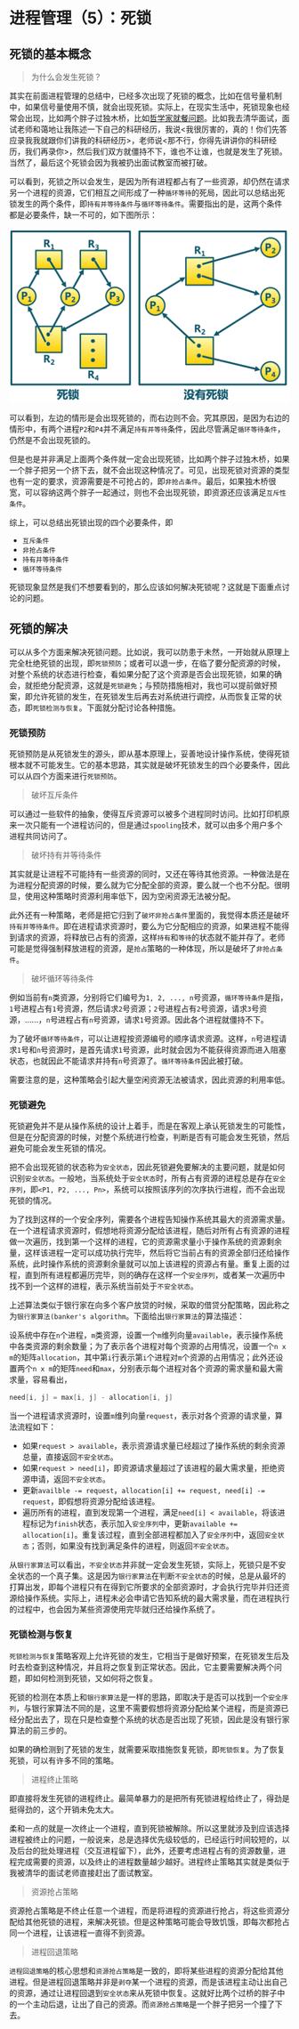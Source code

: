 进程管理（5）：死锁
=================

## 死锁的基本概念

> 为什么会发生死锁？

其实在前面进程管理的总结中，已经多次出现了死锁的概念，比如在信号量机制中，如果信号量使用不慎，就会出现死锁。实际上，在现实生活中，死锁现象也经常会出现，比如两个胖子过独木桥，比如[哲学家就餐问题](philosopher.md)。比如我去清华面试，面试老师和蔼地让我陈述一下自己的科研经历，我说<我很厉害的，真的！你们先答应录我我就跟你们讲我的科研经历>，老师说<那不行，你得先讲讲你的科研经历，我们再录你>，然后我们双方就僵持不下，谁也不让谁，也就是发生了死锁。当然了，最后这个死锁会因为我被扔出面试教室而被打破。

可以看到，死锁之所以会发生，是因为所有进程都占有了一些资源，却仍然在请求另一个进程的资源，它们相互之间形成了一种`循环等待`的死局，因此可以总结出死锁发生的两个条件，即`持有并等待条件`与`循环等待条件`。需要指出的是，这两个条件都是必要条件，缺一不可的，如下图所示：

![deadlock_circular_wait](images/deadlock_circular_wait.png)

可以看到，左边的情形是会出现死锁的，而右边则不会。究其原因，是因为右边的情形中，有两个进程`P2`和`P4`并不满足`持有并等待`条件，因此尽管满足`循环等待条件`，仍然是不会出现死锁的。

但是也是并非满足上面两个条件就一定会出现死锁，比如两个胖子过独木桥，如果一个胖子把另一个挤下去，就不会出现这种情况了。可见，出现死锁对资源的类型也有一定的要求，资源需要是不可抢占的，即`非抢占条件`。最后，如果独木桥很宽，可以容纳这两个胖子一起通过，则也不会出现死锁，即资源还应该满足`互斥性条件`。

综上，可以总结出死锁出现的四个必要条件，即

+ `互斥条件`
+ `非抢占条件`
+ `持有并等待条件`
+ `循环等待条件`

死锁现象显然是我们不想要看到的，那么应该如何解决死锁呢？这就是下面重点讨论的问题。

## 死锁的解决

可以从多个方面来解决死锁问题。比如说，我可以防患于未然，一开始就从原理上完全杜绝死锁的出现，即`死锁预防`；或者可以退一步，在临了要分配资源的时候，对整个系统的状态进行检查，看如果分配了这个资源是否会出现死锁，如果的确会，就拒绝分配资源，这就是`死锁避免`；与预防措施相对，我也可以提前做好预案，即允许死锁的发生，在死锁发生后再去对系统进行调控，从而恢复正常的状态，即`死锁检测与恢复`。下面就分配讨论各种措施。

### 死锁预防

死锁预防是从死锁发生的源头，即从基本原理上，妥善地设计操作系统，使得死锁根本就不可能发生。它的基本思路，其实就是破坏死锁发生的四个必要条件，因此可以从四个方面来进行`死锁预防`。

> 破坏互斥条件

可以通过一些软件的抽象，使得互斥资源可以被多个进程同时访问。比如打印机原来一次只能有一个进程访问的，但是通过`spooling`技术，就可以由多个用户多个进程共同访问了。

> 破坏持有并等待条件

其实就是让进程不可能持有一些资源的同时，又还在等待其他资源。一种做法是在为进程分配资源的时候，要么就为它分配全部的资源，要么就一个也不分配。很明显，使用这种策略时资源利用率低下，因为空闲资源无法被分配。

此外还有一种策略，老师是把它归到了`破坏非抢占条件`里面的，我觉得本质还是破坏`持有并等待条件`。即在进程请求资源时，要么为它分配相应的资源，如果进程不能得到请求的资源，将释放已占有的资源，这样`持有`和`等待`的状态就不能并存了。老师可能是觉得强制释放进程的资源，是`抢占`策略的一种体现，所以是破坏了`非抢占条件`。

> 破坏循环等待条件

例如当前有`n`类资源，分别将它们编号为`1, 2, ..., n`号资源，`循环等待条件`是指，`1`号进程占有`1`号资源，然后请求`2`号资源；`2`号进程占有`2`号资源，请求`3`号资源，......，`n`号进程占有`n`号资源，请求`1`号资源。因此各个进程就僵持不下。

为了破坏`循环等待条件`，可以让进程按资源编号的顺序请求资源。这样，`n`号进程请求`1`号和`n`号资源时，是首先请求`1`号资源，此时就会因为不能获得资源而进入阻塞状态，也就因此不能请求并持有`n`号资源了。`循环等待条件`因此被打破。

需要注意的是，这种策略会引起大量空闲资源无法被请求，因此资源的利用率低。

### 死锁避免

死锁避免并不是从操作系统的设计上着手，而是在客观上承认死锁发生的可能性，但是在分配资源的时候，对整个系统进行检查，判断是否有可能会发生死锁，然后避免可能会发生死锁的情况。

把不会出现死锁的状态称为`安全状态`，因此死锁避免要解决的主要问题，就是如何识别`安全状态`。一般地，当系统处于`安全状态`时，所有占有资源的进程总是存在`安全序列`，即`<P1, P2, ..., Pn>`，系统可以按照该序列的次序执行进程，而不会出现死锁的情况。

为了找到这样的一个安全序列，需要各个进程告知操作系统其最大的资源需求量。在一个进程请求资源时，假想地将资源分配给该进程，随后对所有占有资源的进程做一次遍历，找到第一个这样的进程，它的资源需求量小于操作系统的资源剩余量，这样该进程一定可以成功执行完毕，然后将它当前占有的资源全部归还给操作系统，此时操作系统的资源剩余量就可以加上该进程的资源占有量。重复上面的过程，直到所有进程都遍历完毕，则的确存在这样一个`安全序列`，或者某一次遍历中找不到一个这样的进程，表示系统当前处于`不安全状态`。

上述算法类似于银行家在向多个客户放贷的时候，采取的借贷分配策略，因此称之为`银行家算法(banker's algorithm`。下面给出`银行家算法`的算法描述：

设系统中存在`n`个进程，`m`类资源，设置一个`m`维列向量`available`，表示操作系统中各类资源的剩余数量；为了表示各个进程对每个资源的占用情况，设置一个`n x m`的矩阵`allocation`，其中第`i`行表示第`i`个进程对`m`个资源的占用情况；此外还设置两个`n x m`的矩阵`need`和`max`，分别表示每个进程对各个资源的需求量和最大需求量，容易看出，

```c
need[i, j] = max[i, j] - allocation[i, j]
```

当一个进程请求资源时，设置`m`维列向量`request`，表示对各个资源的请求量，算法流程如下：

+ 如果`request > available`，表示资源请求量已经超过了操作系统的剩余资源总量，直接返回`不安全状态`。
+ 如果`request > need[i]`，即资源请求量超过了该进程的最大需求量，拒绝资源申请，返回`不安全状态`。
+ 更新`availble -= request`，`allocation[i] += request, need[i] -= request`，即假想将资源分配给该进程。
+ 遍历所有的进程，直到发现第一个进程，满足`need[i] < available`，将该进程标记为`finish`状态，表示加入`安全序列`中，更新`available += allocation[i]`。重复该过程，直到全部进程都加入了`安全序列`中，返回`安全状态`；否则，如果没有找到满足条件的进程，则返回`不安全状态`。

从`银行家算法`可以看出，`不安全状态`并非就一定会发生死锁，实际上，死锁只是不安全状态的一个真子集。这是因为`银行家算法`在判断`不安全状态`的时候，总是从最坏的打算出发，即每个进程只有在得到它所要求的全部资源时，才会执行完毕并归还资源给操作系统。实际上，进程未必会申请它告知系统的最大需求量，而在进程执行的过程中，也会因为某些资源使用完毕就归还给操作系统了。

### 死锁检测与恢复

`死锁检测与恢复`策略客观上允许死锁的发生，它相当于是做好预案，在死锁发生后及时去检查到这种情况，并且将之恢复到正常状态。因此，它主要需要解决两个问题，即如何检测到死锁，又如何将之恢复。

死锁的检测在本质上和`银行家算法`是一样的思路，即取决于是否可以找到一个`安全序列`，与银行家算法不同的是，这里不需要假想将资源分配给某个进程，而是资源已经分配出去了，现在只是检查整个系统的状态是否出现了死锁，因此是没有银行家算法的前三步的。

如果的确检测到了死锁的发生，就需要采取措施恢复死锁，即`死锁恢复`。为了恢复死锁，可以有许多不同的策略。

> 进程终止策略

即直接将发生死锁的进程终止。最简单暴力的是把所有死锁进程给终止了，得劲是挺得劲的，这个开销未免太大。

柔和一点的就是一次终止一个进程，直到死锁被解除。所以这里就涉及到应该选择进程被终止的问题，一般说来，总是选择优先级较低的，已经运行时间较短的，以及后台的批处理进程（交互进程留下），此外，还要考虑进程占有的资源数量，进程完成需要的资源，以及终止的进程数量越少越好。进程终止策略其实就是类似于我被清华的面试老师直接赶出了面试教室。

> 资源抢占策略

资源抢占策略是不终止任意一个进程，而是将进程的资源进行抢占，将这些资源分配给其他死锁的进程，来解决死锁。但是这种策略可能会导致饥饿，即每次都抢占同一个进程，让该进程一直得不到资源。

> 进程回退策略

`进程回退策略`的核心思想和`资源抢占策略`是一致的，即将某些进程的资源分配给其他进程。但是进程回退策略并非是`剥夺`某一个进程的资源，而是该进程主动让出自己的资源，通过让进程回退到`安全状态`来从死锁中恢复。这就好比两个过桥的胖子中的一个主动后退，让出了自己的资源。而`资源抢占策略`是一个胖子把另一个撞了下去。


